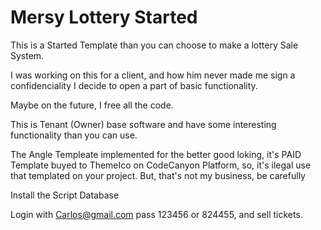 # Mersy Lottery Started

This is a Started Template than you can choose to make a lottery Sale System.

I was working on this for a client, and how him never made me sign a confidenciality I decide to open a part of basic functionality.

Maybe on the future, I free all the code.

This is Tenant (Owner) base software and have some interesting functionality than you can use.

The Angle Templeate implemented for the better good loking, it's PAID Template buyed to ThemeIco on CodeCanyon Platform, so, it's ilegal use that templated on your project. But, that's not my business, be carefully

Install the Script Database

Login with Carlos@gmail.com pass 123456 or 824455, and sell tickets.



